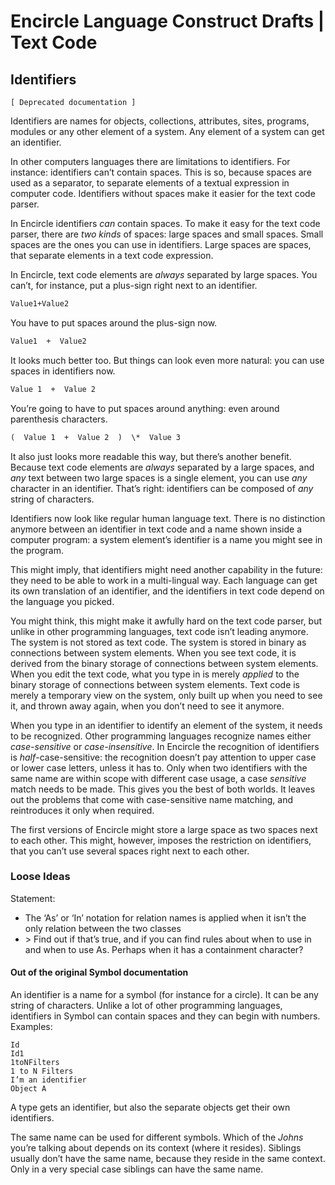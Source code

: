﻿Encircle Language Construct Drafts | Text Code
==============================================

Identifiers
-----------

`[ Deprecated documentation ]`

Identifiers are names for objects, collections, attributes, sites, programs, modules or any other element of a system. Any element of a system can get an identifier.

In other computers languages there are limitations to identifiers. For instance: identifiers can’t contain spaces. This is so, because spaces are used as a separator, to separate elements of a textual expression in computer code. Identifiers without spaces make it easier for the text code parser.

In Encircle identifiers *can* contain spaces. To make it easy for the text code parser, there are *two kinds* of spaces: large spaces and small spaces. Small spaces are the ones you can use in identifiers. Large spaces are spaces, that separate elements in a text code expression.

In Encircle, text code elements are *always* separated by large spaces. You can’t, for instance, put a plus-sign right next to an identifier.

```vb
Value1+Value2
```

You have to put spaces around the plus-sign now.

```vb
Value1  +  Value2
```

It looks much better too. But things can look even more natural: you can use spaces in identifiers now.

```vb
Value 1  +  Value 2
```

You’re going to have to put spaces around anything: even around parenthesis characters.

```vb
(  Value 1  +  Value 2  )  \*  Value 3
```

It also just looks more readable this way, but there’s another benefit. Because text code elements are *always* separated by a large spaces, and *any* text between two large spaces is a single element, you can use *any* character in an identifier. That’s right: identifiers can be composed of *any* string of characters.

Identifiers now look like regular human language text. There is no distinction anymore between an identifier in text code and a name shown inside a computer program: a system element’s identifier is a name you might see in the program.

This might imply, that identifiers might need another capability in the future: they need to be able to work in a multi-lingual way. Each language can get its own translation of an identifier, and the identifiers in text code depend on the language you picked.

You might think, this might make it awfully hard on the text code parser, but unlike in other programming languages, text code isn’t leading anymore. The system is not stored as text code. The system is stored in binary as connections between system elements. When you see text code, it is derived from the binary storage of connections between system elements. When you edit the text code, what you type in is merely *applied* to the binary storage of connections between system elements. Text code is merely a temporary view on the system, only built up when you need to see it, and thrown away again, when you don’t need to see it anymore.

When you type in an identifier to identify an element of the system, it needs to be recognized. Other programming languages recognize names either *case-sensitive* or *case-insensitive*. In Encircle the recognition of identifiers is *half*-case-sensitive: the recognition doesn’t pay attention to upper case or lower case letters, unless it has to. Only when two identifiers with the same name are within scope with different case usage, a case *sensitive* match needs to be made. This gives you the best of both worlds. It leaves out the problems that come with case-sensitive name matching, and reintroduces it only when required.

The first versions of Encircle might store a large space as two spaces next to each other. This might, however, imposes the restriction on identifiers, that you can’t use several spaces right next to each other.

### Loose Ideas

Statement:
- The ‘As’ or ‘In’ notation for relation names is applied when it isn’t the only relation between the two classes
- \> Find out if that’s true, and if you can find rules about when to use in and when to use As. Perhaps when it has a containment character?

#### Out of the original Symbol documentation

An identifier is a name for a symbol (for instance for a circle). It can be any string of characters. Unlike a lot of other programming languages, identifiers in Symbol can contain spaces and they can begin with numbers. Examples:

```
Id
Id1
1toNFilters
1 to N Filters
I’m an identifier
Object A
```

A type gets an identifier, but also the separate objects get their own identifiers.

The same name can be used for different symbols. Which of the *Johns* you’re talking about depends on its context (where it resides). Siblings usually don’t have the same name, because they reside in the same context. Only in a very special case siblings can have the same name.